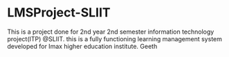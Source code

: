 # LMSProject-SLIIT
This is a project done for 2nd year 2nd semester information technology project(ITP) @SLIIT. this is a fully functioning learning management system developed for Imax higher education institute. 
Geeth